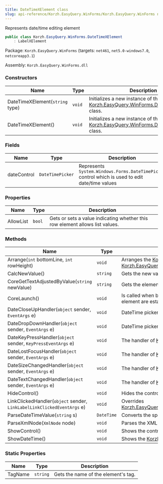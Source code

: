 ```yaml
---
title: DateTimeXElement class
slug: api-reference/Korzh.EasyQuery.WinForms/Korzh.EasyQuery.WinForms namespace/datetimexelement-class
---
```



Represents date/time editing element
```csharp
public class Korzh.EasyQuery.WinForms.DateTimeXElement
    : LabelXElement

```
Package: `Korzh.EasyQuery.WinForms` (targets: `net461`, `net5.0-windows7.0`, `netcoreapp3.1`)

Assembly: `Korzh.EasyQuery.WinForms.dll`

### Constructors

| Name | Type | Description | 
| --- | --- | --- | 
| DateTimeXElement(`string` type) | `void` | Initializes a new instance of the [Korzh.EasyQuery.WinForms.DateTimeXElement](/api-reference/korzh-easyquery-winforms/korzh-easyquery-winforms-namespace/datetimexelement-class) class. | 
| DateTimeXElement() | `void` | Initializes a new instance of the [Korzh.EasyQuery.WinForms.DateTimeXElement](/api-reference/korzh-easyquery-winforms/korzh-easyquery-winforms-namespace/datetimexelement-class) class. | 


### Fields

| Name | Type | Description | 
| --- | --- | --- | 
| dateControl | `DateTimePicker` | Represents `System.Windows.Forms.DateTimePicker` control which is used to edit date/time values | 


### Properties

| Name | Type | Description | 
| --- | --- | --- | 
| AllowList | `bool` | Gets or sets a value indicating whether this row element allows list values. | 


### Methods

| Name | Type | Description | 
| --- | --- | --- | 
| Arrange(`int` bottomLine, `int` rowHeight) | `void` | Arranges the [Korzh.EasyQuery.WinForms.LabelXElement.ElementControl](/api-reference/korzh-easyquery-winforms/korzh-easyquery-winforms-namespace/labelxelement-class) on base panel.  Overrides [Korzh.EasyQuery.WinForms.LabelXElement.Arrange(System.Int32,System.Int32)](/api-reference/korzh-easyquery-winforms/korzh-easyquery-winforms-namespace/labelxelement-class). | 
| CalcNewValue() | `string` | Gets the new value from edit control | 
| CoreGetTextAdjustedByValue(`string` newValue) | `string` | Gets the element's text according to its value.  This method can be overridden in inherited classes. | 
| CoreLaunch() | `void` | Is called when both [Korzh.EasyQuery.WinForms.XElement.ParentRow](/api-reference/korzh-easyquery-winforms/korzh-easyquery-winforms-namespace/xelement-class) and [Korzh.EasyQuery.WinForms.XElement.ParentPanel](/api-reference/korzh-easyquery-winforms/korzh-easyquery-winforms-namespace/xelement-class) for this element are established. | 
| DateCloseUpHandler(`object` sender, `EventArgs` e) | `void` | DateTime picker control CloseUp event handler. | 
| DateDropDownHandler(`object` sender, `EventArgs` e) | `void` | DateTime picker control DropDown event handler. | 
| DateKeyPressHandler(`object` sender, `KeyPressEventArgs` e) | `void` | The handler of [Korzh.EasyQuery.WinForms.DateTimeXElement.dateControl](/api-reference/korzh-easyquery-winforms/korzh-easyquery-winforms-namespace/datetimexelement-class)`System.Windows.Forms.Control.KeyPress` event. | 
| DateLostFocusHandler(`object` sender, `EventArgs` e) | `void` | The handler of [Korzh.EasyQuery.WinForms.DateTimeXElement.dateControl](/api-reference/korzh-easyquery-winforms/korzh-easyquery-winforms-namespace/datetimexelement-class)`System.Windows.Forms.Control.LostFocus` event. | 
| DateSizeChangedHandler(`object` sender, `EventArgs` e) | `void` | The handler of [Korzh.EasyQuery.WinForms.DateTimeXElement.dateControl](/api-reference/korzh-easyquery-winforms/korzh-easyquery-winforms-namespace/datetimexelement-class)`System.Windows.Forms.Control.SizeChanged` event. | 
| DateTextChangedHandler(`object` sender, `EventArgs` e) | `void` | The handler of [Korzh.EasyQuery.WinForms.DateTimeXElement.dateControl](/api-reference/korzh-easyquery-winforms/korzh-easyquery-winforms-namespace/datetimexelement-class)`System.Windows.Forms.Control.TextChanged` event. | 
| HideControl() | `void` | Hides the control that allows to edit the value. | 
| LinkClickedHandler(`object` sender, `LinkLabelLinkClickedEventArgs` e) | `void` | Overrides [Korzh.EasyQuery.WinForms.LabelXElement.LinkClickedHandler(System.Object,System.Windows.Forms.LinkLabelLinkClickedEventArgs)](/api-reference/korzh-easyquery-winforms/korzh-easyquery-winforms-namespace/labelxelement-class). | 
| ParseDateTimeValue(`string` s) | `DateTime` | Converts the specified string representation of a date and time to its DateTime equivalent. | 
| ParseXmlNode(`XmlNode` node) | `void` | Parses the XML-description of element. | 
| ShowControl() | `void` | Shows the control that allows to edit the value. | 
| ShowDateTime() | `void` | Shows the [Korzh.EasyQuery.WinForms.DateTimeXElement.dateControl](/api-reference/korzh-easyquery-winforms/korzh-easyquery-winforms-namespace/datetimexelement-class) to let user edit data. | 


### Static Properties

| Name | Type | Description | 
| --- | --- | --- | 
| TagName | `string` | Gets the name of the element's tag. |